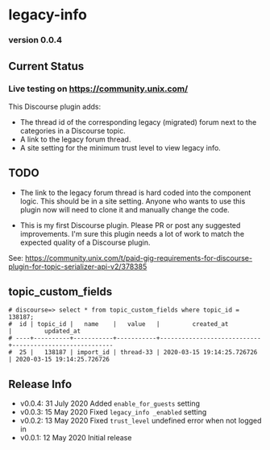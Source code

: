 # legacy-info

### version 0.0.4

## Current Status

### Live testing on https://community.unix.com/

This Discourse plugin adds:

- The thread id of the corresponding legacy (migrated) forum next to the categories in a Discourse topic.
- A link to the legacy forum thread.
- A site setting for the minimum trust level to view legacy info.

## TODO

- The link to the legacy forum thread is hard coded into the component logic. This should be in a site setting. Anyone who wants to use this plugin now will need to clone it and manually change the code.

- This is my first Discourse plugin. Please PR or post any suggested improvements. I'm sure this plugin needs a lot of work to match the expected quality of a Discourse plugin.

See: https://community.unix.com/t/paid-gig-requirements-for-discourse-plugin-for-topic-serializer-api-v2/378385

## topic_custom_fields

```
# discourse=> select * from topic_custom_fields where topic_id = 138187;
#  id | topic_id |   name    |   value   |         created_at         |         updated_at
# ----+----------+-----------+-----------+----------------------------+----------------------------
#  25 |   138187 | import_id | thread-33 | 2020-03-15 19:14:25.726726 | 2020-03-15 19:14:25.726726
```

## Release Info

- v0.0.4: 31 July 2020 Added `enable_for_guests` setting
- v0.0.3: 15 May 2020 Fixed `legacy_info _enabled` setting
- v0.0.2: 13 May 2020 Fixed `trust_level` undefined error when not logged in
- v0.0.1: 12 May 2020 Initial release
